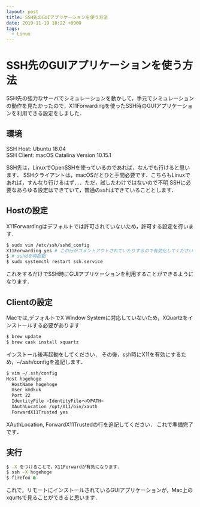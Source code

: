 ```yaml
---
layout: post
title: SSH先のGUIアプリケーションを使う方法
date: 2019-11-19 18:22 +0900
tags:
  - Linux
---
```

# SSH先のGUIアプリケーションを使う方法
SSH先の強力なサーバでシミュレーションを動かして，手元でシミュレーションの動作を見たかったので，X11Forwardingを使ったSSH時のGUIアプリケーションを利用できる設定をしました．

## 環境

SSH Host: Ubuntu 18.04  
SSH Client: macOS Catalina Version 10.15.1

SSH先は，LinuxでOpenSSHを使っているのであれば，なんでも行けると思います．
SSHクライアントは，macOSだとひと手間必要です．こちらもLinuxであれば，すんなり行けるはず．．．ただ，試したわけではないので不明
SSHに必要なあらゆる設定はできていて，普通のsshはできていることとします．

## Hostの設定

X11Forwardingはデフォルトでは許可されていないため，許可する設定を行います.

```sh
$ sudo vim /etc/ssh/sshd_config
X11Forwarding yes # この行がコメントアウトされていたりするので有効化してください
$ # sshdを再起動
$ sudo systemctl restart ssh.service
```

これをするだけでSSH時にGUIアプリケーションを利用することができるようになります．

## Clientの設定

Macでは,デフォルトでX Window Systemに対応していないため，XQuartzをインストールする必要があります

```sh
$ brew update
$ brew cask install xquartz
```

インストール後再起動をしてください．
その後，ssh時にX11を有効にするため，~/.ssh/configを追記します．

```sh
$ vim ~/.ssh/config
Host hogehoge
  HostName hogehoge
  User kmdkuk
  Port 22
  IdentityFile <IdentityFileへのPATH>
  XAuthLocation /opt/X11/bin/xauth
  ForwardX11Trusted yes
```

XAuthLocation, ForwardX11Trustedの行を追記してください．
これで準備完了です．

## 実行

```sh
$ -X をつけることで，X11Forwardが有効になります．
$ ssh -X hogehoge
$ firefox &
```

これで，リモートにインストールされているGUIアプリケーションが，Mac上のxqurtsで見ることができると思います．

